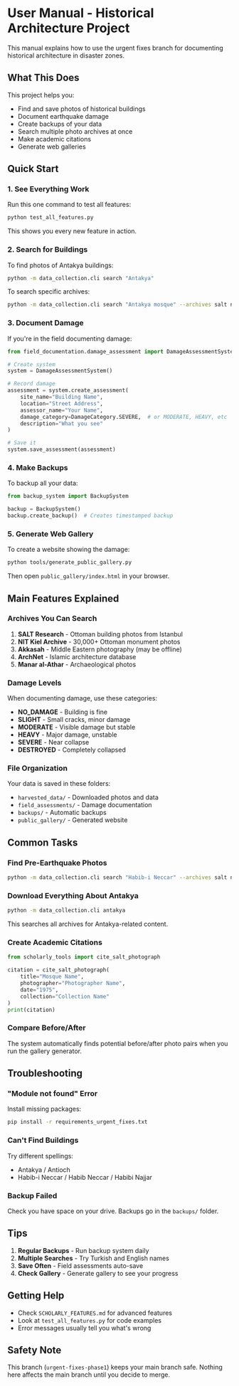 # User Manual - Historical Architecture Project

This manual explains how to use the urgent fixes branch for documenting historical architecture in disaster zones.

## What This Does

This project helps you:
- Find and save photos of historical buildings
- Document earthquake damage
- Create backups of your data
- Search multiple photo archives at once
- Make academic citations
- Generate web galleries

## Quick Start

### 1. See Everything Work

Run this one command to test all features:

```bash
python test_all_features.py
```

This shows you every new feature in action.

### 2. Search for Buildings

To find photos of Antakya buildings:

```bash
python -m data_collection.cli search "Antakya"
```

To search specific archives:

```bash
python -m data_collection.cli search "Antakya mosque" --archives salt nit
```

### 3. Document Damage

If you're in the field documenting damage:

```python
from field_documentation.damage_assessment import DamageAssessmentSystem, DamageCategory

# Create system
system = DamageAssessmentSystem()

# Record damage
assessment = system.create_assessment(
    site_name="Building Name",
    location="Street Address", 
    assessor_name="Your Name",
    damage_category=DamageCategory.SEVERE,  # or MODERATE, HEAVY, etc
    description="What you see"
)

# Save it
system.save_assessment(assessment)
```

### 4. Make Backups

To backup all your data:

```python
from backup_system import BackupSystem

backup = BackupSystem()
backup.create_backup()  # Creates timestamped backup
```

### 5. Generate Web Gallery

To create a website showing the damage:

```bash
python tools/generate_public_gallery.py
```

Then open `public_gallery/index.html` in your browser.

## Main Features Explained

### Archives You Can Search

1. **SALT Research** - Ottoman building photos from Istanbul
2. **NIT Kiel Archive** - 30,000+ Ottoman monument photos  
3. **Akkasah** - Middle Eastern photography (may be offline)
4. **ArchNet** - Islamic architecture database
5. **Manar al-Athar** - Archaeological photos

### Damage Levels

When documenting damage, use these categories:
- **NO_DAMAGE** - Building is fine
- **SLIGHT** - Small cracks, minor damage
- **MODERATE** - Visible damage but stable
- **HEAVY** - Major damage, unstable
- **SEVERE** - Near collapse
- **DESTROYED** - Completely collapsed

### File Organization

Your data is saved in these folders:
- `harvested_data/` - Downloaded photos and data
- `field_assessments/` - Damage documentation
- `backups/` - Automatic backups
- `public_gallery/` - Generated website

## Common Tasks

### Find Pre-Earthquake Photos

```bash
python -m data_collection.cli search "Habib-i Neccar" --archives salt nit
```

### Download Everything About Antakya

```bash
python -m data_collection.cli antakya
```

This searches all archives for Antakya-related content.

### Create Academic Citations

```python
from scholarly_tools import cite_salt_photograph

citation = cite_salt_photograph(
    title="Mosque Name",
    photographer="Photographer Name",
    date="1975",
    collection="Collection Name"
)
print(citation)
```

### Compare Before/After

The system automatically finds potential before/after photo pairs when you run the gallery generator.

## Troubleshooting

### "Module not found" Error

Install missing packages:
```bash
pip install -r requirements_urgent_fixes.txt
```

### Can't Find Buildings

Try different spellings:
- Antakya / Antioch
- Habib-i Neccar / Habib Neccar / Habibi Najjar

### Backup Failed

Check you have space on your drive. Backups go in the `backups/` folder.

## Tips

1. **Regular Backups** - Run backup system daily
2. **Multiple Searches** - Try Turkish and English names
3. **Save Often** - Field assessments auto-save
4. **Check Gallery** - Generate gallery to see your progress

## Getting Help

- Check `SCHOLARLY_FEATURES.md` for advanced features
- Look at `test_all_features.py` for code examples
- Error messages usually tell you what's wrong

## Safety Note

This branch (`urgent-fixes-phase1`) keeps your main branch safe. Nothing here affects the main branch until you decide to merge.